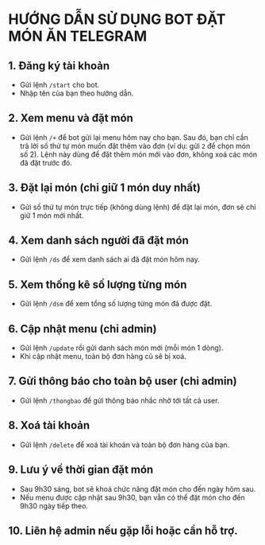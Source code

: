 # HƯỚNG DẪN SỬ DỤNG BOT ĐẶT MÓN ĂN TELEGRAM

## 1. Đăng ký tài khoản
- Gửi lệnh `/start` cho bot.
- Nhập tên của bạn theo hướng dẫn.

## 2. Xem menu và đặt món
- Gửi lệnh `/+` để bot gửi lại menu hôm nay cho bạn. Sau đó, bạn chỉ cần trả lời số thứ tự món muốn đặt thêm vào đơn (ví dụ: gửi `2` để chọn món số 2). Lệnh này dùng để đặt thêm món mới vào đơn, không xoá các món đã đặt trước đó.

## 3. Đặt lại món (chỉ giữ 1 món duy nhất)
- Gửi số thứ tự món trực tiếp (không dùng lệnh) để đặt lại món, đơn sẽ chỉ giữ 1 món mới nhất.

## 4. Xem danh sách người đã đặt món
- Gửi lệnh `/ds` để xem danh sách ai đã đặt món hôm nay.

## 5. Xem thống kê số lượng từng món
- Gửi lệnh `/dsm` để xem tổng số lượng từng món đã được đặt.

## 6. Cập nhật menu (chỉ admin)
- Gửi lệnh `/update` rồi gửi danh sách món mới (mỗi món 1 dòng).
- Khi cập nhật menu, toàn bộ đơn hàng cũ sẽ bị xoá.

## 7. Gửi thông báo cho toàn bộ user (chỉ admin)
- Gửi lệnh `/thongbao` để gửi thông báo nhắc nhở tới tất cả user.

## 8. Xoá tài khoản
- Gửi lệnh `/delete` để xoá tài khoản và toàn bộ đơn hàng của bạn.

## 9. Lưu ý về thời gian đặt món
- Sau 9h30 sáng, bot sẽ khoá chức năng đặt món cho đến ngày hôm sau.
- Nếu menu được cập nhật sau 9h30, bạn vẫn có thể đặt món cho đến 9h30 ngày tiếp theo.

## 10. Liên hệ admin nếu gặp lỗi hoặc cần hỗ trợ.
